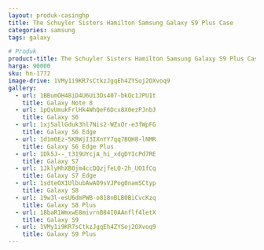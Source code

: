 ```yaml
---
layout: produk-casinghp
title: The Schuyler Sisters Hamilton Samsung Galaxy S9 Plus Case
categories: samsung
tags: galaxy

# Produk
product-title: The Schuyler Sisters Hamilton Samsung Galaxy S9 Plus Case
harga: 90000
sku: hn-1772
image-drive: 1VMy1i9KR7sCtkzJgqEh4ZYSoj2OXvoq9
gallery:
  - url: 1BBumOH48iD4U6Ui3Ds407-bkOc1JPU1t
    title: Galaxy Note 8
  - url: 1pQvUmukFrlHk4WhQeF6Dcx8X0ezPJnbJ
    title: Galaxy S6
  - url: 1xj5allGduk3hl7Nis2-WZxOr-e3fWpFG
    title: Galaxy S6 Edge
  - url: 1d1m0Ez-5KBWjI3IXnYY7qq7BQH8-lNMR
    title: Galaxy S6 Edge Plus
  - url: 1Dk5J--_t319UYcjA_hi_xdgDYIcPd7RE
    title: Galaxy S7
  - url: 1JklyHhXB0jm4ccDQzjfeLO-2h_UO1fCq
    title: Galaxy S7 Edge
  - url: 1sdteOX1UlbubAwAO9sVJPog0namSCtyp
    title: Galaxy S8
  - url: 19w3l-esU6dmPWB-o818nBLB0BiCvcKzq
    title: Galaxy S8 Plus
  - url: 18baR1WmxwE8mivrnB84I0AAnflf4letX
    title: Galaxy S9
  - url: 1VMy1i9KR7sCtkzJgqEh4ZYSoj2OXvoq9
    title: Galaxy S9 Plus
---
```

